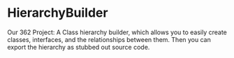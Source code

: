 HierarchyBuilder
================

Our 362 Project: A Class hierarchy builder, which allows you to easily create classes, interfaces, and the relationships between them. Then you can export the hierarchy as stubbed out source code.
